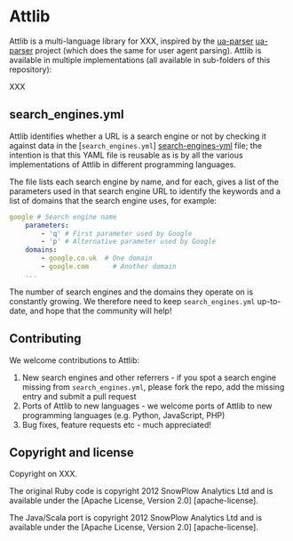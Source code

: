# Attlib

Attlib is a multi-language library for XXX, inspired by the [ua-parser] [ua-parser] project (which does the same for user agent parsing). Attlib is available in multiple implementations (all available in sub-folders of this repository):

XXX

## search_engines.yml

Attlib identifies whether a URL is a search engine or not by checking it against data in the [`search_engines.yml`] [search-engines-yml] file; the intention is that this YAML file is reusable as is by all the various implementations of Attlib in different programming languages.

The file lists each search engine by name, and for each, gives a list of the parameters used in that search engine URL to identify the keywords and a list of domains that the search engine uses, for example:

```yaml
google # Search engine name
	parameters:
		- 'q' # First parameter used by Google
		- 'p' # Alternative parameter used by Google
	domains:
		- google.co.uk 	# One domain
		- google.com 	  # Another domain
    ...
```

The number of search engines and the domains they operate on is constantly growing. We therefore need to keep `search_engines.yml` up-to-date, and hope that the community will help!

## Contributing

We welcome contributions to Attlib:

1. New search engines and other referrers - if you spot a search engine missing from `search_engines.yml`, please fork the repo, add the missing entry and submit a pull request
2. Ports of Attlib to new languages - we welcome ports of Attlib to new programming languages (e.g. Python, JavaScript, PHP)
3. Bug fixes, feature requests etc - much appreciated!

## Copyright and license

Copyright on XXX.

The original Ruby code is copyright 2012 SnowPlow Analytics Ltd and is available under the [Apache License, Version 2.0] [apache-license].

The Java/Scala port is copyright 2012 SnowPlow Analytics Ltd and is available under the [Apache License, Version 2.0] [apache-license].

[search-engines-yml]: https://github.com/snowplow/attlib/blob/master/search_engines.yml
[ua-parser]: https://github.com/tobie/ua-parser
[apache]: http://www.apache.org/licenses/LICENSE-2.0